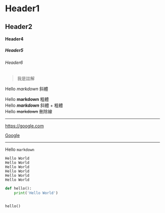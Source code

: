 # Header1
## Header2
#### Header4
##### Header5
###### Header6

> 我是註解

Hello *markdown* 斜體

Hello **markdown** 粗體  
Hello ***markdown*** 斜體 + 粗體  
Hello ~~markdown~~ 刪除線

---

<https://google.com>

[Google](https://google.com)

---

Hello `markdown`

```
Hello World
Hello World
Hello World
Hello World
Hello World
Hello World
```

```python
def hello():
    print('Hello World')


hello()
```
